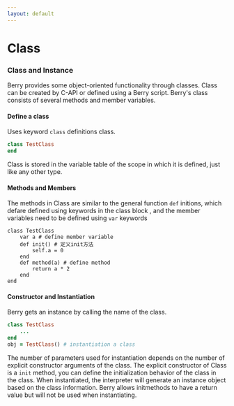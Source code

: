 ```yaml
---
layout: default
---
```


# Class

### Class and Instance

Berry provides some object-oriented functionality through classes. Class can be created by C-API or defined using a Berry script. Berry's class consists of several methods and member variables.

#### Define a class

Uses keyword `class` definitions class.

``` ruby
class TestClass
end
```

Class is stored in the variable table of the scope in which it is defined, just like any other type.

#### Methods and Members

The methods in Class are similar to the general function `def` initions, which defare defined using keywords in the class block , and the member variables need to be defined using `var` keywords

<div class="highlight"><pre class="highlight"><code><span class="k">class</span> <span class="nc">TestClass</span>
    <span class="k">var</span> <span class="n">a</span> <span class="c1"># define member variable</span>
    <span class="k">def</span> <span class="nf">init</span><span class="p">()</span> <span class="c1"># 定义init方法</span>
        <span class="nb">self</span><span class="p">.</span><span class="nf">a</span> <span class="o">=</span> <span class="mi">0</span>
    <span class="k">end</span>
    <span class="k">def</span> <span class="nf">method</span><span class="p">(</span><span class="n">a</span><span class="p">)</span> <span class="c1"># define method</span>
        <span class="k">return</span> <span class="n">a</span> <span class="o">*</span> <span class="mi">2</span>
    <span class="k">end</span>
<span class="k">end</span>
</code></pre></div>

#### Constructor and Instantiation

Berry gets an instance by calling the name of the class.

``` ruby
class TestClass
    ...
end
obj = TestClass() # instantiation a class
```

The number of parameters used for instantiation depends on the number of explicit constructor arguments of the class. The explicit constructor of Class is a `init` method, you can define the initialization behavior of the class in the class. When instantiated, the interpreter will generate an instance object based on the class information. Berry allows initmethods to have a return value but will not be used when instantiating.

